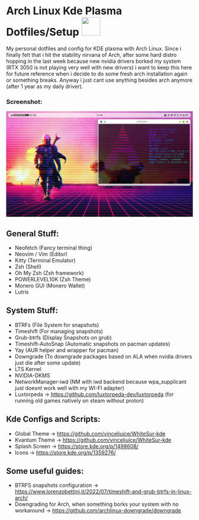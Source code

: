 # Arch Linux Kde Plasma Dotfiles/Setup <img src="https://external-content.duckduckgo.com/iu/?u=https%3A%2F%2Fseeklogo.com%2Fimages%2FA%2Farchlinux-logo-1159446C2C-seeklogo.com.png&f=1&nofb=1&ipt=f350c973f4a3ea3dd6c40b7bc5ef65d0cf23017e5d3333ad8cdde1a31c5cfabe&ipo=images" width="50" height="50" />


My personal dotfiles and config for KDE plasma with Arch Linux. Since i finally felt that i hit the stability nirvana of Arch, after some hard distro hopping in the last week because new nvidia drivers borked my system (RTX 3050 is not playing very well with new drivers) i want to keep this here for future reference when i decide to do some fresh arch installation again or something breaks. Anyway i just cant use anything besides arch anymore (after 1 year as my daily driver).

### Screenshot: 
![](https://github.com/GroovyWizard/arch-kde-plasma-dotfiles/blob/main/screenshots/2022-10-08_00-17.png)

## General Stuff:
- Neofetch (Fancy terminal thing)
- Neovim / Vim (Editor)
- Kitty (Terminal Emulator)
- Zsh (Shell)
- Oh My Zsh (Zsh framework) 
- POWERLEVEL10K (Zsh Theme)
- Monero GUI (Monero Wallet)
- Lutris 

## System Stuff:
- BTRFs (File System for snapshots)
- Timeshift (For managing snapshots) 
- Grub-btrfs (Display Snapshots on grub)
- Timeshift-AutoSnap (Automatic snapshots on pacman updates)
- Yay (AUR helper and wrapper for pacman)
- Downgrade (To downgrade packages based on ALA when nvidia drivers just die after some update) 
- LTS Kernel 
- NVIDIA-DKMS 
- NetworkManager-iwd (NM with iwd backend because wpa_supplicant just doesnt work well with my WI-FI adapter)
- Luxtorpeda -> https://github.com/luxtorpeda-dev/luxtorpeda (for running old games natively on steam without proton)

## Kde Configs and Scripts:
- Global Theme -> https://github.com/vinceliuice/WhiteSur-kde
- Kvantum Theme -> https://github.com/vinceliuice/WhiteSur-kde
- Splash Screen -> https://store.kde.org/p/1498608/ 
- Icons -> https://store.kde.org/p/1359276/

## Some useful guides:
 - BTRFS snapshots configuration -> https://www.lorenzobettini.it/2022/07/timeshift-and-grub-btrfs-in-linux-arch/
 - Downgrading for Arch, when something borks your system with no workaround -> https://github.com/archlinux-downgrade/downgrade
